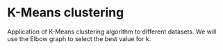 # K-Means clustering
Application of K-Means clustering algorithm to different datasets. We will use the Elbow graph to select the best value for k.
